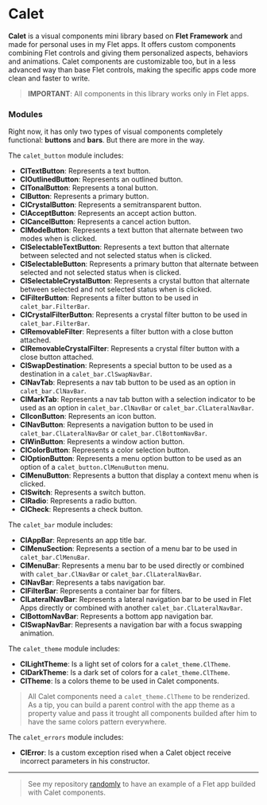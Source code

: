 # Calet

**Calet** is a visual components mini library based on **Flet Framework** and made for personal uses in my Flet apps. It offers custom components combining Flet controls and giving them personalized aspects, behaviors and animations. Calet components are customizable too, but in a less advanced way than base Flet controls, making the specific apps code more clean and faster to write.

> **IMPORTANT**: All components in this library works only in Flet apps.

### Modules

Right now, it has only two types of visual components completely functional: **buttons** and **bars**. But there are more in the way.

The ```calet_button``` module includes:

- **ClTextButton**: Represents a text button.
- **ClOutlinedButton**: Represents an outlined button.
- **ClTonalButton**: Represents a tonal button.
- **ClButton**: Represents a primary button.
- **ClCrystalButton**: Represents a semitransparent button.
- **ClAcceptButton**: Represents an accept action button.
- **ClCancelButton**: Represents a cancel action button.
- **ClModeButton**: Represents a text button that alternate between two modes when is clicked.
- **ClSelectableTextButton**: Represents a text button that alternate between selected and not selected status when is clicked.
- **ClSelectableButton**: Represents a primary button that alternate between selected and not selected status when is clicked.
- **ClSelectableCrystalButton**: Represents a crystal button that alternate between selected and not selected status when is clicked.
- **ClFilterButton**: Represents a filter button to be used in ```calet_bar.FilterBar```.
- **ClCrystalFilterButton**: Represents a crystal filter button to be used in ```calet_bar.FilterBar```.
- **ClRemovableFilter**: Represents a filter button with a close button attached.
- **ClRemovableCrystalFilter**: Represents a crystal filter button with a close button attached.
- **ClSwapDestination**: Represents a special button to be used as a destination in a ```calet_bar.ClSwapNavBar```.
- **ClNavTab**: Represents a nav tab button to be used as an option in ```calet_bar.ClNavBar```.
- **ClMarkTab**: Represents a nav tab button with a selection indicator to be used as an option in ```calet_bar.ClNavBar``` or ```calet_bar.ClLateralNavBar```.
- **ClIconButton**: Represents an icon button.
- **ClNavButton**: Represents a navigation button to be used in ```calet_bar.ClLateralNavBar``` or ```calet_bar.ClBottomNavBar```.
- **ClWinButton**: Represents a window action button.
- **ClColorButton**: Represents a color selection button.
- **ClOptionButton**: Represents a menu option button to be used as an option of a ```calet_button.ClMenuButton``` menu.
- **ClMenuButton**: Represents a button that display a context menu when is clicked.
- **ClSwitch**: Represents a switch button.
- **ClRadio**: Represents a radio button.
- **ClCheck**: Represents a check button.

The ```calet_bar``` module includes:

- **ClAppBar**: Represents an app title bar.
- **ClMenuSection**: Represents a section of a menu bar to be used in ```calet_bar.ClMenuBar```.
- **ClMenuBar**: Represents a menu bar to be used directly or combined with ```calet_bar.ClNavBar``` or ```calet_bar.ClLateralNavBar```.
- **ClNavBar**: Represents a tabs navigation bar.
- **ClFilterBar**: Represents a container bar for filters.
- **ClLateralNavBar**: Represents a lateral navigation bar to be used in Flet Apps directly or combined with another ```calet_bar.ClLateralNavBar```.
- **ClBottomNavBar**: Represents a bottom app navigation bar.
- **ClSwapNavBar**: Represents a navigation bar with a focus swapping animation.

The ```calet_theme``` module includes:

- **ClLightTheme**: Is a light set of colors for a ```calet_theme.ClTheme```.
- **ClDarkTheme**: Is a dark set of colors for a ```calet_theme.ClTheme```.
- **ClTheme**: Is a colors theme to be used in Calet components.

> All Calet components need a ```calet_theme.ClTheme``` to be renderized. As a tip, you can build a parent control with the app theme as a property value and pass it trought all components builded after him to have the same colors pattern everywhere.

The ```calet_errors``` module includes:

- **ClError**: Is a custom exception rised when a Calet object receive incorrect parameters in his constructor.

------------

> See my repository [randomly](https://github.com/iam-carlosl/randomly) to have an example of a Flet app builded with Calet components.